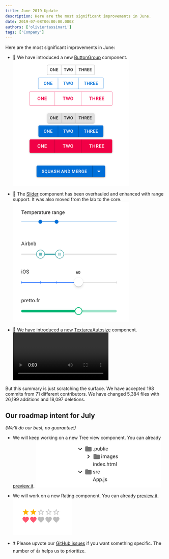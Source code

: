 ```yaml
---
title: June 2019 Update
description: Here are the most significant improvements in June.
date: 2019-07-08T00:00:00.000Z
authors: ['oliviertassinari']
tags: ['Company']
---
```


Here are the most significant improvements in June:

- 💄 We have introduced a new [ButtonGroup](/material-ui/react-button/#grouped-buttons) component.
  ![ButtonGroup](/static/blog/june-2019-update/button-group.png)

- 💄 The [Slider](/material-ui/react-slider/) component has been overhauled and enhanced with range support. It was also moved from the lab to the core.
  ![Slider](/static/blog/june-2019-update/slider.png)

- 💄 We have introduced a new [TextareaAutosize](/material-ui/react-textarea-autosize/) component.
  <video src="/static/blog/june-2019-update/textarea-autosize.mp4" controls loop autoplay></video>

But this summary is just scratching the surface. We have accepted 198 commits from 71 different contributors. We have changed 5,384 files with 26,199 additions and 18,097 deletions.

## Our roadmap intent for July

_(We'll do our best, no guarantee!)_

- We will keep working on a new Tree view component.
  You can already [preview it](https://deploy-preview-14827--material-ui.netlify.app/components/tree-view/).
  ![Tree view](/static/blog/may-2019-update/tree-view.png)

- We will work on a new Rating component.
  You can already [preview it](https://deploy-preview-16455--material-ui.netlify.app/components/rating/).
  ![Rating](/static/blog/june-2019-update/rating.png)

- ❓ Please upvote our [GitHub issues](https://github.com/mui/material-ui/issues) if you want something specific. The number of 👍 helps us to prioritize.
